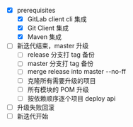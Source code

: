 - [x] prerequisites
  - [x] GitLab client cli 集成
  - [x] Git Client 集成
  - [x] Maven 集成
- [ ] 新迭代结束，master 升级
  - [ ] release 分支打 tag 备份
  - [ ] master 分支打 tag 备份
  - [ ] merge release into master --no-ff
  - [ ] 克隆所有需要升级的项目
  - [ ] 所有模块的 POM 升级
  - [ ] 按依赖顺序逐个项目 deploy api
  
- [ ] 升级失败回滚
- [ ] 新迭代开始